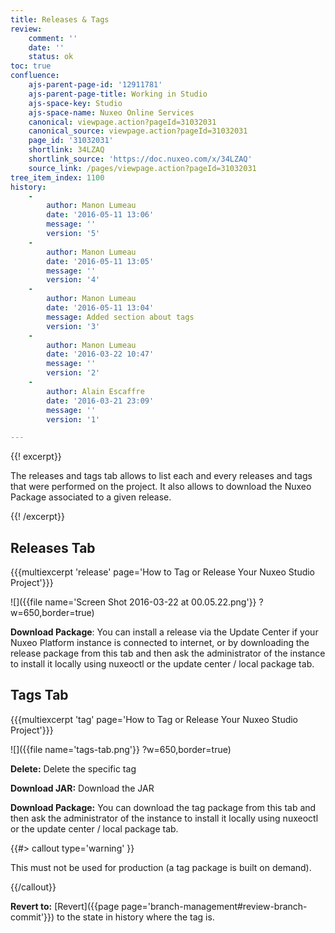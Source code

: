```yaml
---
title: Releases & Tags
review:
    comment: ''
    date: ''
    status: ok
toc: true
confluence:
    ajs-parent-page-id: '12911781'
    ajs-parent-page-title: Working in Studio
    ajs-space-key: Studio
    ajs-space-name: Nuxeo Online Services
    canonical: viewpage.action?pageId=31032031
    canonical_source: viewpage.action?pageId=31032031
    page_id: '31032031'
    shortlink: 34LZAQ
    shortlink_source: 'https://doc.nuxeo.com/x/34LZAQ'
    source_link: /pages/viewpage.action?pageId=31032031
tree_item_index: 1100
history:
    -
        author: Manon Lumeau
        date: '2016-05-11 13:06'
        message: ''
        version: '5'
    -
        author: Manon Lumeau
        date: '2016-05-11 13:05'
        message: ''
        version: '4'
    -
        author: Manon Lumeau
        date: '2016-05-11 13:04'
        message: Added section about tags
        version: '3'
    -
        author: Manon Lumeau
        date: '2016-03-22 10:47'
        message: ''
        version: '2'
    -
        author: Alain Escaffre
        date: '2016-03-21 23:09'
        message: ''
        version: '1'

---
```

{{! excerpt}}

The releases and tags tab allows to list each and every releases and tags that were performed on the project. It also allows to download the Nuxeo Package associated to a given release.

{{! /excerpt}}

## Releases Tab

{{{multiexcerpt 'release' page='How to Tag or Release Your Nuxeo Studio Project'}}}

![]({{file name='Screen Shot 2016-03-22 at 00.05.22.png'}} ?w=650,border=true)

**Download Package**: You can install a release via the Update Center if your Nuxeo Platform instance is connected to internet, or by downloading the release package from this tab and then ask the administrator of the instance to install it locally using nuxeoctl or the update center / local package tab.

## Tags Tab

{{{multiexcerpt 'tag' page='How to Tag or Release Your Nuxeo Studio Project'}}}

![]({{file name='tags-tab.png'}} ?w=650,border=true)

**Delete:** Delete the specific tag

**Download JAR:** Download the JAR

**Download Package:** You can download the tag package from this tab and then ask the administrator of the instance to install it locally using nuxeoctl or the update center / local package tab.

{{#> callout type='warning' }}

This must not be used for production (a tag package is built on demand).

{{/callout}}

**Revert to:** [Revert]({{page page='branch-management#review-branch-commit'}}) to the state in history where the tag is.

